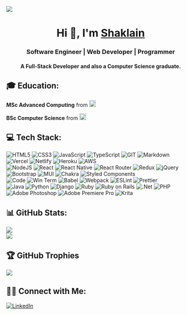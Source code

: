 ![](https://visitcount.itsvg.in/api?id=shaklain125&label=Profile%20Views&pretty=true&color=12)

<div align="center">
    <h1 align="center">Hi 👋, I'm <a href="https://github.com/shaklain125">Shaklain</a></h1>
    <h3 align="center">Software Engineer | Web Developer | Programmer</h3>
    <h4 align="center">A Full-Stack Developer and also a Computer Science graduate.</h4>
</div>

## 🎓 Education:

**MSc Advanced Computing** from <a href="https://www.kcl.ac.uk/"><img height="18px" src="https://img.shields.io/badge/King's%20College%20London-%23fd1926.svg?style=for-the-badge"></a>

**BSc Computer Science** from <a href="https://www.qmul.ac.uk/"><img height="18px" src="https://img.shields.io/badge/Queen%20Mary%20University%20of%20London-%23024A94.svg?style=for-the-badge"></a>

## 💻 Tech Stack:

![HTML5](https://img.shields.io/badge/html5-%23E34F26.svg?style=for-the-badge&logo=html5&logoColor=white) ![CSS3](https://img.shields.io/badge/css3-%231572B6.svg?style=for-the-badge&logo=css3&logoColor=white) ![JavaScript](https://img.shields.io/badge/javascript-%23323330.svg?style=for-the-badge&logo=javascript&logoColor=%23F7DF1E) ![TypeScript](https://img.shields.io/badge/typescript-%23007ACC.svg?style=for-the-badge&logo=typescript&logoColor=white) ![GIT](https://img.shields.io/badge/GIT-E44C30?style=for-the-badge&logo=git&logoColor=white) ![Markdown](https://img.shields.io/badge/markdown-%23000000.svg?style=for-the-badge&logo=markdown&logoColor=white)
</br>
![Vercel](https://img.shields.io/badge/vercel-%23000000.svg?style=for-the-badge&logo=vercel&logoColor=white) ![Netlify](https://img.shields.io/badge/netlify-%23000000.svg?style=for-the-badge&logo=netlify&logoColor=#00C7B7) ![Heroku](https://img.shields.io/badge/heroku-%23430098.svg?style=for-the-badge&logo=heroku&logoColor=white) ![AWS](https://img.shields.io/badge/AWS-%23FF9900.svg?style=for-the-badge&logo=amazon-aws&logoColor=white)
</br>
![NodeJS](https://img.shields.io/badge/node.js-6DA55F?style=for-the-badge&logo=node.js&logoColor=white) ![React](https://img.shields.io/badge/react-%2320232a.svg?style=for-the-badge&logo=react&logoColor=%2361DAFB) ![React Native](https://img.shields.io/badge/react_native-%2320232a.svg?style=for-the-badge&logo=react&logoColor=%2361DAFB) ![React Router](https://img.shields.io/badge/React_Router-CA4245?style=for-the-badge&logo=react-router&logoColor=white) ![Redux](https://img.shields.io/badge/redux-%23593d88.svg?style=for-the-badge&logo=redux&logoColor=white) ![jQuery](https://img.shields.io/badge/jquery-%230769AD.svg?style=for-the-badge&logo=jquery&logoColor=white)
</br>
![Bootstrap](https://img.shields.io/badge/bootstrap-%23563D7C.svg?style=for-the-badge&logo=bootstrap&logoColor=white) ![MUI](https://img.shields.io/badge/MUI-%230081CB.svg?style=for-the-badge&logo=material-ui&logoColor=white) ![Chakra](https://img.shields.io/badge/chakra-%234ED1C5.svg?style=for-the-badge&logo=chakraui&logoColor=white) ![Styled Components](https://img.shields.io/badge/styled--components-DB7093?style=for-the-badge&logo=styled-components&logoColor=white)
</br>
![Code](https://img.shields.io/badge/Vs_Code-0078D4?style=for-the-badge&logo=visual%20studio%20code&logoColor=white) ![Win Term](https://img.shields.io/badge/windows%20terminal-4D4D4D?style=for-the-badge&logo=windows%20terminal&logoColor=white) ![Babel](https://img.shields.io/badge/Babel-F9DC3e?style=for-the-badge&logo=babel&logoColor=black) ![Webpack](https://img.shields.io/badge/webpack-%238DD6F9.svg?style=for-the-badge&logo=webpack&logoColor=black) ![ESLint](https://img.shields.io/badge/ESLint-4B3263?style=for-the-badge&logo=eslint&logoColor=white) ![Prettier](https://img.shields.io/badge/prettier-1A2C34?style=for-the-badge&logo=prettier&logoColor=F7BA3E)
</br>
![Java](https://img.shields.io/badge/java-%23ED8B00.svg?style=for-the-badge&logo=java&logoColor=white) ![Python](https://img.shields.io/badge/python-3670A0?style=for-the-badge&logo=python&logoColor=ffdd54) ![Django](https://img.shields.io/badge/django-%23092E20.svg?style=for-the-badge&logo=django&logoColor=white) ![Ruby](https://img.shields.io/badge/ruby-%23CC342D.svg?style=for-the-badge&logo=ruby&logoColor=white) ![Ruby on Rails](https://img.shields.io/badge/Ruby_on_Rails-CC0000?style=for-the-badge&logo=ruby-on-rails&logoColor=white) ![.Net](https://img.shields.io/badge/.NET-5C2D91?style=for-the-badge&logo=.net&logoColor=white) ![PHP](https://img.shields.io/badge/php-%23777BB4.svg?style=for-the-badge&logo=php&logoColor=white)
</br>
![Adobe Photoshop](https://img.shields.io/badge/adobephotoshop-%2331A8FF.svg?style=for-the-badge&logo=adobephotoshop&logoColor=white) ![Adobe Premiere Pro](https://img.shields.io/badge/Adobe%20Premiere%20Pro-9999FF.svg?style=for-the-badge&logo=Adobe%20Premiere%20Pro&logoColor=white) ![Krita](https://img.shields.io/badge/Krita-203759?style=for-the-badge&logo=krita&logoColor=EEF37B)

## 📊 GitHub Stats:

![](https://github-readme-stats.vercel.app/api?username=shaklain125&theme=dark&hide_border=true&include_all_commits=true&count_private=true)<br/>
![](https://github-readme-streak-stats.herokuapp.com/?user=shaklain125&theme=dark&hide_border=true)<br/>

## 🏆 GitHub Trophies

![](https://github-profile-trophy.vercel.app/?username=shaklain125&theme=dracula&no-frame=false&no-bg=true&margin-w=4)

## 🤝🏻 Connect with Me:

[![LinkedIn](https://img.shields.io/badge/LinkedIn-%230077B5.svg?style=for-the-badge&logo=linkedin&logoColor=white)](https://linkedin.com/in/shaklain-alam)
